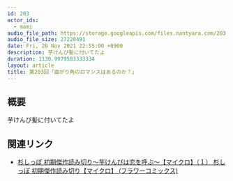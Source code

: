 ```yaml
---
id: 203
actor_ids:
  - mami
audio_file_path: https://storage.googleapis.com/files.nantyara.com/203.mp3
audio_file_size: 27220491
date: Fri, 26 Nov 2021 22:55:00 +0900
description: 芋けんぴ髪に付いてたよ
duration: 1130.9979583333334
layout: article
title: 第203回「曲がり角のロマンスはあるのか？」
---
```

## 概要

芋けんぴ髪に付いてたよ

## 関連リンク

* [杉しっぽ 初期傑作読み切り～芋けんぴは恋を呼ぶ～【マイクロ】（１） 杉しっぽ 初期傑作読み切り【マイクロ】 (フラワーコミックス)](https://www.amazon.co.jp/dp/B08NVGH3HF)

